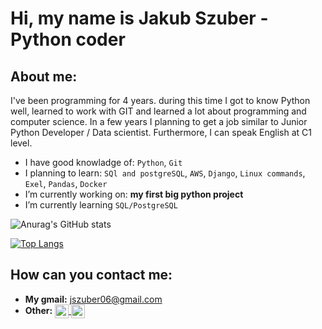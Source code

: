 # Hi, my name is Jakub Szuber - Python coder

## About me:
I've been programming for 4 years. during this time I got to know Python well, learned to work with GIT and learned a lot about programming and computer science. 
In a few years I planning to get a job similar to Junior Python Developer / Data scientist. Furthermore, I can speak English at C1 level.

- I have good knowladge of: `Python`, `Git`
- I planning to learn: `SQl and postgreSQL`, `AWS`, `Django`, `Linux commands`, `Exel`, `Pandas`, `Docker` 
- I’m currently working on: **my first big python project**
- I’m currently learning `SQL/PostgreSQL`

![Anurag's GitHub stats](https://github-readme-stats.vercel.app/api?username=JakubSzuber&show_icons=true&theme=gotham) 
<!--to change the color to white: theme=default-->

[![Top Langs](https://github-readme-stats.vercel.app/api/top-langs/?username=JakubSzuber&layout=compact)](https://github.com/JakubSzuber/github-readme-stats)


## How can you contact me:
- **My gmail:** jszuber06@gmail.com
- **Other:**  <a href="https://www.linkedin.com/in/jakub-szuber-06602521a/">
<img align="center" alt="JakubSzuber's LinkedIN" width="22px" src="https://raw.githubusercontent.com/peterthehan/peterthehan/master/assets/linkedin.svg" /></a><a href="https://www.kaggle.com/jakubszuber">
<img align="center" alt="JakubSzuber's Kaggle" width="22px" src="https://cdn.freelogovectors.net/wp-content/uploads/2018/06/kaggle-logo.png" /></a>
